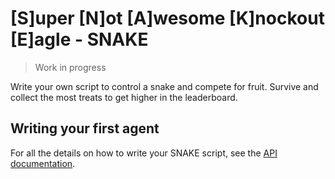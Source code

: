 # [S]uper [N]ot [A]wesome [K]nockout [E]agle - SNAKE
>Work in progress

Write your own script to control a snake and compete for fruit.
Survive and collect the most treats to get higher in the leaderboard.

## Writing your first agent

For all the details on how to write your SNAKE script, see the [API
documentation](./API.md).
